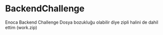 # BackendChallenge
 Enoca Backend Challenge
 Dosya bozukluğu olabilir diye zipli halini de dahil ettim (work.zip) 

